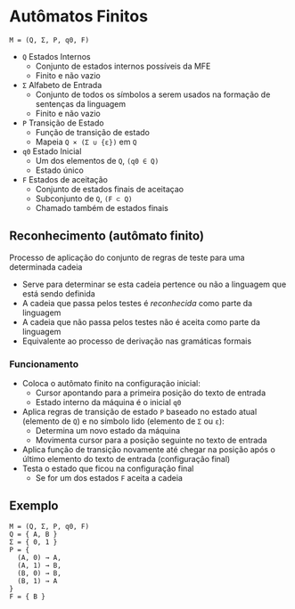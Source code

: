 # Autômatos Finitos

`M = (Q, Σ, P, q0, F)`

- `Q` Estados Internos
  - Conjunto de estados internos possíveis da MFE
  - Finito e não vazio
- `Σ` Alfabeto de Entrada
  - Conjunto de todos os símbolos a serem usados na formação de sentenças da linguagem
  - Finito e não vazio
- `P` Transição de Estado
  - Função de transição de estado
  - Mapeia `Q × (Σ ∪ {ε})` em `Q`
- `q0` Estado Inicial
  - Um dos elementos de `Q`, `(q0 ∈ Q)`
  - Estado único
- `F` Estados de aceitação
  - Conjunto de estados finais de aceitaçao
  - Subconjunto de `Q`, `(F ⊂ Q)`
  - Chamado também de estados finais

## Reconhecimento (autômato finito)

Processo de aplicação do conjunto de regras de teste para uma determinada cadeia

- Serve para determinar se esta cadeia pertence ou não a linguagem que está sendo definida
- A cadeia que passa pelos testes é _reconhecida_ como parte da linguagem
- A cadeia que não passa pelos testes não é aceita como parte da linguagem
- Equivalente ao processo de derivação nas gramáticas formais

### Funcionamento

- Coloca o autômato finito na configuração inicial:
  - Cursor apontando para a primeira posição do texto de entrada
  - Estado interno da máquina é o inicial `q0`
- Aplica regras de transição de estado `P` baseado no estado atual (elemento de `Q`) e no símbolo lido (elemento de `Σ` ou `ε`):
  - Determina um novo estado da máquina
  - Movimenta cursor para a posição seguinte no texto de entrada
- Aplica função de transição novamente até chegar na posição após o último elemento do texto de entrada (configuração final)
- Testa o estado que ficou na configuração final
  - Se for um dos estados `F` aceita a cadeia

## Exemplo

```
M = (Q, Σ, P, q0, F)
Q = { A, B }
Σ = { 0, 1 }
P = {
  (A, 0) → A,
  (A, 1) → B,
  (B, 0) → B,
  (B, 1) → A
}
F = { B }
```
